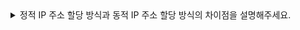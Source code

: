 <details>
<summary> 
정적 IP 주소 할당 방식과 동적 IP 주소 할당 방식의 차이점을 설명해주세요.
</summary>

🔗 질문 링크: [정적 IP 주소 할당 방식과 동적 IP 주소 할당 방식의 차이점을 설명해주세요.](질문링크)

✅ 답변 내용:
<pre>
  정적 방식은 한 번 할당하면 변경이 힘든 방식
  동적 방식은 여러 IP 주소로 할당이 가능한 방식으로 알고 있습니다.
  이 설명이 맞을지 모르겠지만, 동적 라우팅과 같은 방식이 있을 때 사설 네트워크의 경우 동적 방식으로 IP 주소를 할당하고,
  사설 네트워크가 아닌 경우 공공으로 보이는?에는 정적 방식으로 IP 주소를 할당합니다.
</pre>

💡 꼬리 질문1: 동적 IP 주소를 할당할 때 어떤 프로토콜을 사용하시는지 아시나요?
<pre>
  잘 모르겠습니다.
</pre>

📝 피드백 내용:
<pre>
  IP 주소 할당 방식, DHCP에 대한 내용을 학습해서 답변을 보완하면 좋을 것 같습니다!
  그리고 답변할 때 명확한 표현을 사용하고, 잘 모르는 질문인 경우 간결하게 답변하면 좋을 것 같습니다.
</pre>

✨ 질문에 대한 보충 학습 내용: DHCP란 무엇인가?
<pre>

자동으로 IP를 할당해주는 프로토콜이다.

DNS, subnet, 게이트웨이 주소를 동적으로 할당해준다.

공유기는 DHCP server를 기본으로 설치되어있다.

프로세스
1. DHCP 서버에게 IP주소를 요청한다.
2. DHCP 클라이언트에게 가능한 IP주소를 응답한다.
3. 할당 가능한 받은 192.168.0.4 주소를 사용한다고 요청한다
4. 192.168.0.4 주소를 할당하고 대여 시간을 응답해준다.


인터넷에 연결되어있는 host들의 설정을 동적으로 변경해주는 것.



</pre>

👀 참고 링크:
  
</details>
